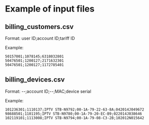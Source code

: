Example of input files
======================

billing_customers.csv
---------------------

Format:
user ID;account ID;tariff ID

Example:
```
50157001;1078145;6318032801
50476501;1200127;2171632301
50476501;1200127;1172785401
```

billing_devices.csv
-------------------

Format:
--;account ID;--;MAC;device serial

Example:
```
101236301;1110137;IPTV STB-N9792;00-1A-79-22-63-8A;042014J049672
98688501;1101195;IPTV STB-N9780;00-1A-79-20-EC-B9;022014J038646
102119101;1113008;IPTV STB-N9794;00-1A-79-08-C3-2B;102012N015642
```

